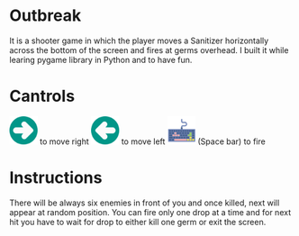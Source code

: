 # Outbreak
It is a shooter game in which the player moves a Sanitizer horizontally across the bottom of the screen and fires at germs overhead. I built it while learing pygame library in Python and to have fun.
# Cantrols
<img src="https://github.com/sapna-09/Outbreak/blob/main/right-arrow.png" width="50"> to move right
<img src="https://github.com/sapna-09/Outbreak/blob/main/left-arrow.png" width="50"> to move left
<img src="https://github.com/sapna-09/Outbreak/blob/main/keyboard.png" width="50"> (Space bar) to fire
# Instructions
There will be always six enemies in front of you and once killed, next will appear at random position.
You can fire only one drop at a time and for next hit you have to wait for drop to either kill one germ or exit the screen.
